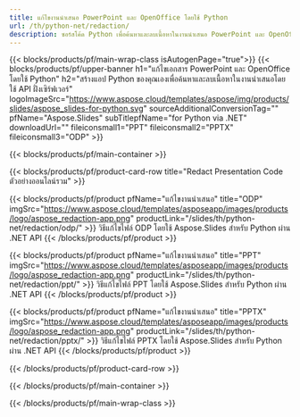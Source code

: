```yaml
---
title: แก้ไขงานนำเสนอ PowerPoint และ OpenOffice โดยใช้ Python
url: /th/python-net/redaction/
description: ซอร์สโค้ด Python เพื่อค้นหาและลบเนื้อหาในงานนำเสนอ PowerPoint และ OpenOffice™
---
```


{{< blocks/products/pf/main-wrap-class isAutogenPage="true">}}
{{< blocks/products/pf/upper-banner h1="แก้ไขเอกสาร PowerPoint และ OpenOffice โดยใช้ Python" h2="สร้างแอป Python ของคุณเองเพื่อค้นหาและลบเนื้อหาในงานนำเสนอโดยใช้ API ฝั่งเซิร์ฟเวอร์" logoImageSrc="https://www.aspose.cloud/templates/aspose/img/products/slides/aspose_slides-for-python.svg" sourceAdditionalConversionTag="" pfName="Aspose.Slides" subTitlepfName="for Python via .NET" downloadUrl="" fileiconsmall1="PPT" fileiconsmall2="PPTX" fileiconsmall3="ODP" >}}

{{< blocks/products/pf/main-container >}}

{{< blocks/products/pf/product-card-row title="Redact Presentation Code ตัวอย่างออนไลน์รวม" >}}

{{< blocks/products/pf/product pfName="แก้ไขงานนำเสนอ" title="ODP" imgSrc="https://www.aspose.cloud/templates/asposeapp/images/products/logo/aspose_redaction-app.png" productLink="/slides/th/python-net/redaction/odp/" >}}
วิธีแก้ไขไฟล์ ODP โดยใช้ Aspose.Slides สำหรับ Python ผ่าน .NET API
{{< /blocks/products/pf/product >}}

{{< blocks/products/pf/product pfName="แก้ไขงานนำเสนอ" title="PPT" imgSrc="https://www.aspose.cloud/templates/asposeapp/images/products/logo/aspose_redaction-app.png" productLink="/slides/th/python-net/redaction/ppt/" >}}
วิธีแก้ไขไฟล์ PPT โดยใช้ Aspose.Slides สำหรับ Python ผ่าน .NET API
{{< /blocks/products/pf/product >}}

{{< blocks/products/pf/product pfName="แก้ไขงานนำเสนอ" title="PPTX" imgSrc="https://www.aspose.cloud/templates/asposeapp/images/products/logo/aspose_redaction-app.png" productLink="/slides/th/python-net/redaction/pptx/" >}}
วิธีแก้ไขไฟล์ PPTX โดยใช้ Aspose.Slides สำหรับ Python ผ่าน .NET API
{{< /blocks/products/pf/product >}}



{{< /blocks/products/pf/product-card-row >}}

{{< /blocks/products/pf/main-container >}}
    
{{< /blocks/products/pf/main-wrap-class >}}